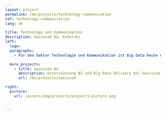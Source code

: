 ```yaml
---
layout: project
permalink: /de/projects/technology-communication
ref: technology-communication
lang: de

title: Technology und Kommunikation
description: Swisscom AG, Kudelski
left:
  logo:
  paragraphs:
    - Für den Sektor Technologie und Kommunikation ist Big Data heute ein wichtiger Enabaler und ein wertvolles Asset. Scigility AG hilft Kunden in diesem Sektor Big Data optimal zu nutzen. Aber lassen wir doch unsere Kunden selber sprechen:

  more_projects:
    - title: Swisscom AG
      description: Unterstützung BI und Big Data Delivery bei Swisscom
      url: /de/projects/swisscom

right:
  picture:
    url: /assets/img/projects/project1-picture.png


---
```

